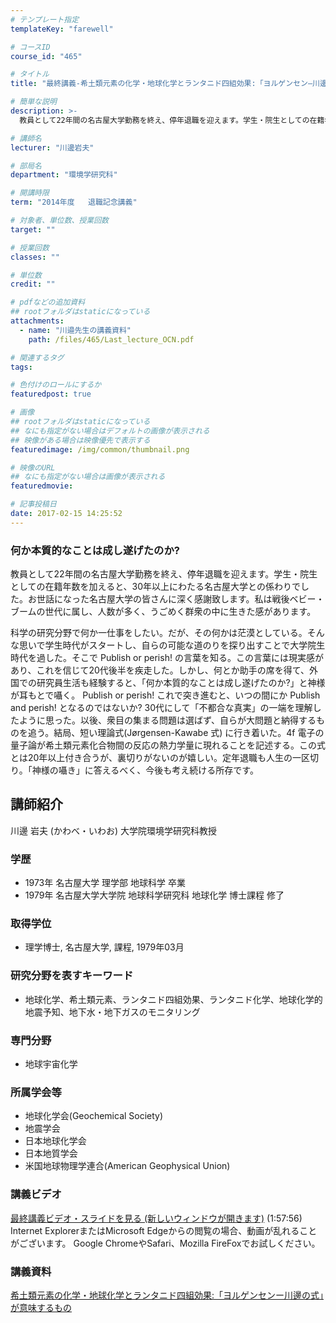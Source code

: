 ```yaml
---
# テンプレート指定
templateKey: "farewell"

# コースID
course_id: "465"

# タイトル
title: "最終講義-希土類元素の化学・地球化学とランタニド四組効果:「ヨルゲンセン―川邊の式」が意味するもの"

# 簡単な説明
description: >-
  教員として22年間の名古屋大学勤務を終え、停年退職を迎えます。学生・院生としての在籍年数を加えると、30年以上にわたる名古屋大学との係わりでした。お世話になった名古屋大学の皆さんに深く感謝致します...

# 講師名
lecturer: "川邊岩夫"

# 部局名
department: "環境学研究科"

# 開講時限
term: "2014年度	退職記念講義"

# 対象者、単位数、授業回数
target: ""

# 授業回数
classes: ""

# 単位数
credit: ""

# pdfなどの追加資料
## rootフォルダはstaticになっている
attachments: 
  - name: "川邉先生の講義資料" 
    path: /files/465/Last_lecture_OCN.pdf

# 関連するタグ
tags:

# 色付けのロールにするか
featuredpost: true

# 画像
## rootフォルダはstaticになっている
## なにも指定がない場合はデフォルトの画像が表示される
## 映像がある場合は映像優先で表示する
featuredimage: /img/common/thumbnail.png

# 映像のURL
## なにも指定がない場合は画像が表示される
featuredmovie: 

# 記事投稿日
date: 2017-02-15 14:25:52
---
```


### 何か本質的なことは成し遂げたのか?

教員として22年間の名古屋大学勤務を終え、停年退職を迎えます。学生・院生としての在籍年数を加えると、30年以上にわたる名古屋大学との係わりでした。お世話になった名古屋大学の皆さんに深く感謝致します。私は戦後ベビー・ブームの世代に属し、人数が多く、うごめく群衆の中に生きた感があります。

科学の研究分野で何か一仕事をしたい。だが、その何かは茫漠としている。そんな思いで学生時代がスタートし、自らの可能な道のりを探り出すことで大学院生時代を過した。そこで Publish or perish! の言葉を知る。この言葉には現実感があり、これを信じて20代後半を疾走した。しかし、何とか助手の席を得て、外国での研究員生活も経験すると、「何か本質的なことは成し遂げたのか?」と神様が耳もとで囁く。 Publish or perish! これで突き進むと、いつの間にか Publish and perish! となるのではないか? 30代にして「不都合な真実」の一端を理解したように思った。以後、衆目の集まる問題は選ばず、自らが大問題と納得するものを追う。結局、短い理論式(J&oslash;rgensen-Kawabe 式) に行き着いた。4f 電子の量子論が希土類元素化合物間の反応の熱力学量に現れることを記述する。この式とは20年以上付き合うが、裏切りがないのが嬉しい。定年退職も人生の一区切り。「神様の囁き」に答えるべく、今後も考え続ける所存です。


## 講師紹介

川邊 岩夫 (かわべ・いわお) 大学院環境学研究科教授

### 学歴

* 1973年 名古屋大学 理学部 地球科学 卒業
* 1979年 名古屋大学大学院 地球科学研究科 地球化学 博士課程 修了

### 取得学位

* 理学博士, 名古屋大学, 課程, 1979年03月

### 研究分野を表すキーワード

* 地球化学、希土類元素、ランタニド四組効果、ランタニド化学、地球化学的地震予知、地下水・地下ガスのモニタリング

### 専門分野

* 地球宇宙化学

### 所属学会等

* 地球化学会(Geochemical Society)
* 地震学会
* 日本地球化学会
* 日本地質学会
* 米国地球物理学連合(American Geophysical Union)


### 講義ビデオ

<a href="http://nuvideo.media.nagoya-u.ac.jp/embed/b428cc93bb6b24e485676c1c31c9cb11774caf7b" target="blank">最終講義ビデオ・スライドを見る (新しいウィンドウが開きます)</a> (1:57:56)
Internet ExplorerまたはMicrosoft Edgeからの閲覧の場合、動画が乱れることがございます。
Google ChromeやSafari、Mozilla FireFoxでお試しください。

### 講義資料

[希土類元素の化学・地球化学とランタニド四組効果:「ヨルゲンセンー川邊の式」が意味するもの](/files/465/Last_lecture_OCN.pdf) 
